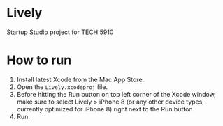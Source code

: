 # Lively
Startup Studio project for TECH 5910

# How to run
1. Install latest Xcode from the Mac App Store.
2. Open the `Lively.xcodeproj` file.
3. Before hitting the Run button on top left corner of the Xcode window, make sure to select Lively > iPhone 8 (or any other device types, currently optimized for iPhone 8) right next to the Run button
4. Run.
